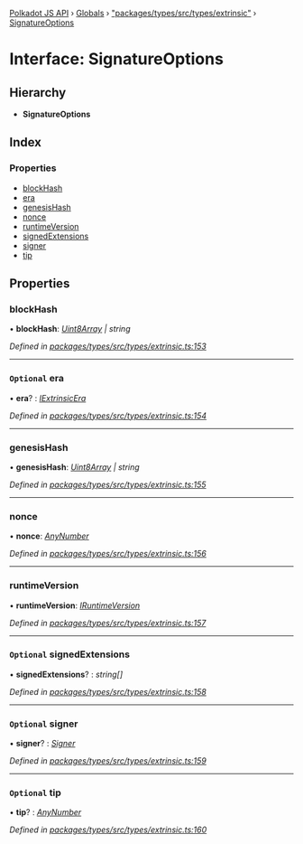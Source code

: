 [Polkadot JS API](../README.md) › [Globals](../globals.md) › ["packages/types/src/types/extrinsic"](../modules/_packages_types_src_types_extrinsic_.md) › [SignatureOptions](_packages_types_src_types_extrinsic_.signatureoptions.md)

# Interface: SignatureOptions

## Hierarchy

* **SignatureOptions**

## Index

### Properties

* [blockHash](_packages_types_src_types_extrinsic_.signatureoptions.md#blockhash)
* [era](_packages_types_src_types_extrinsic_.signatureoptions.md#optional-era)
* [genesisHash](_packages_types_src_types_extrinsic_.signatureoptions.md#genesishash)
* [nonce](_packages_types_src_types_extrinsic_.signatureoptions.md#nonce)
* [runtimeVersion](_packages_types_src_types_extrinsic_.signatureoptions.md#runtimeversion)
* [signedExtensions](_packages_types_src_types_extrinsic_.signatureoptions.md#optional-signedextensions)
* [signer](_packages_types_src_types_extrinsic_.signatureoptions.md#optional-signer)
* [tip](_packages_types_src_types_extrinsic_.signatureoptions.md#optional-tip)

## Properties

###  blockHash

• **blockHash**: *[Uint8Array](../classes/_packages_types_src_codec_raw_.raw.md#static-uint8array) | string*

*Defined in [packages/types/src/types/extrinsic.ts:153](https://github.com/polkadot-js/api/blob/e7be062522/packages/types/src/types/extrinsic.ts#L153)*

___

### `Optional` era

• **era**? : *[IExtrinsicEra](_packages_types_src_types_extrinsic_.iextrinsicera.md)*

*Defined in [packages/types/src/types/extrinsic.ts:154](https://github.com/polkadot-js/api/blob/e7be062522/packages/types/src/types/extrinsic.ts#L154)*

___

###  genesisHash

• **genesisHash**: *[Uint8Array](../classes/_packages_types_src_codec_raw_.raw.md#static-uint8array) | string*

*Defined in [packages/types/src/types/extrinsic.ts:155](https://github.com/polkadot-js/api/blob/e7be062522/packages/types/src/types/extrinsic.ts#L155)*

___

###  nonce

• **nonce**: *[AnyNumber](../modules/_packages_types_src_types_helpers_.md#anynumber)*

*Defined in [packages/types/src/types/extrinsic.ts:156](https://github.com/polkadot-js/api/blob/e7be062522/packages/types/src/types/extrinsic.ts#L156)*

___

###  runtimeVersion

• **runtimeVersion**: *[IRuntimeVersion](_packages_types_src_types_interfaces_.iruntimeversion.md)*

*Defined in [packages/types/src/types/extrinsic.ts:157](https://github.com/polkadot-js/api/blob/e7be062522/packages/types/src/types/extrinsic.ts#L157)*

___

### `Optional` signedExtensions

• **signedExtensions**? : *string[]*

*Defined in [packages/types/src/types/extrinsic.ts:158](https://github.com/polkadot-js/api/blob/e7be062522/packages/types/src/types/extrinsic.ts#L158)*

___

### `Optional` signer

• **signer**? : *[Signer](_packages_types_src_types_extrinsic_.signer.md)*

*Defined in [packages/types/src/types/extrinsic.ts:159](https://github.com/polkadot-js/api/blob/e7be062522/packages/types/src/types/extrinsic.ts#L159)*

___

### `Optional` tip

• **tip**? : *[AnyNumber](../modules/_packages_types_src_types_helpers_.md#anynumber)*

*Defined in [packages/types/src/types/extrinsic.ts:160](https://github.com/polkadot-js/api/blob/e7be062522/packages/types/src/types/extrinsic.ts#L160)*
